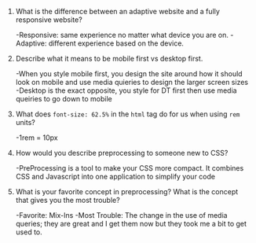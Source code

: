 1. What is the difference between an adaptive website and a fully responsive website?

    -Responsive: same experience no matter what device you are on.
    -Adaptive: different experience based on the device.

2. Describe what it means to be mobile first vs desktop first.

    -When you style mobile first, you design the site around how it should look on mobile and use media quieries to design the larger screen sizes
    -Desktop is the exact opposite, you style for DT first then use media queiries to go down to mobile

3. What does `font-size: 62.5%` in the `html` tag do for us when using `rem` units?

    -1rem = 10px

4. How would you describe preprocessing to someone new to CSS?

    -PreProcessing is a tool to make your CSS more compact. It combines CSS and Javascript into one application to simplify your code

5. What is your favorite concept in preprocessing? What is the concept that gives you the most trouble?

    -Favorite: Mix-Ins
    -Most Trouble: The change in the use of media queries; they are great and I get them now but they took me a bit to get used to.